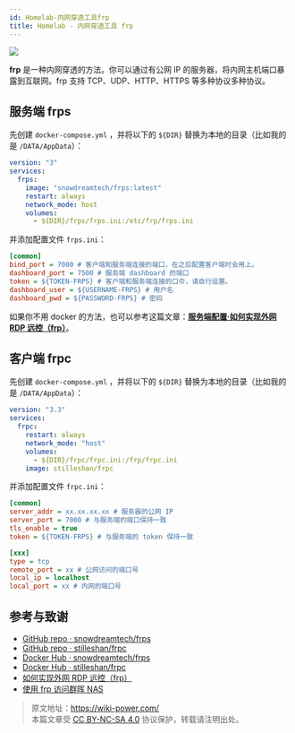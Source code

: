 ```yaml
---
id: Homelab-内网穿透工具frp
title: Homelab - 内网穿透工具 frp
---
```


![](https://wiki-media-1253965369.cos.ap-guangzhou.myqcloud.com/img/20230304195137.png)

**frp** 是一种内网穿透的方法。你可以通过有公网 IP 的服务器，将内网主机端口暴露到互联网。frp 支持 TCP、UDP、HTTP、HTTPS 等多种协议多种协议。

## 服务端 frps

先创建 `docker-compose.yml` ，并将以下的 `${DIR}` 替换为本地的目录（比如我的是 `/DATA/AppData`）：

```yml title="docker-compose.yml"
version: "3"
services:
  frps:
    image: "snowdreamtech/frps:latest"
    restart: always
    network_mode: host
    volumes:
      - ${DIR}/frps/frps.ini:/etc/frp/frps.ini
```

并添加配置文件 `frps.ini`：

```ini title="frps.ini"
[common]
bind_port = 7000 # 客户端和服务端连接的端口，在之后配置客户端时会用上。
dashboard_port = 7500 # 服务端 dashboard 的端口
token = ${TOKEN-FRPS} # 客户端和服务端连接的口令，请自行设置。
dashboard_user = ${USERNAME-FRPS} # 用户名
dashboard_pwd = ${PASSWORD-FRPS} # 密码
```

如果你不用 docker 的方法，也可以参考这篇文章：[**服务端配置·如何实现外网 RDP 远控（frp）**](https://wiki-power.com/%E5%A6%82%E4%BD%95%E5%AE%9E%E7%8E%B0%E5%A4%96%E7%BD%91RDP%E8%BF%9C%E6%8E%A7%EF%BC%88frp%EF%BC%89#_2)。

## 客户端 frpc

先创建 `docker-compose.yml` ，并将以下的 `${DIR}` 替换为本地的目录（比如我的是 `/DATA/AppData`）：

```yml title="docker-compose.yml"
version: "3.3"
services:
  frpc:
    restart: always
    network_mode: "host"
    volumes:
      - ${DIR}/frpc/frpc.ini:/frp/frpc.ini
    image: stilleshan/frpc
```

并添加配置文件 `frpc.ini`：

```ini title="frpc.ini"
[common]
server_addr = xx.xx.xx.xx # 服务器的公网 IP
server_port = 7000 # 与服务端的端口保持一致
tls_enable = true
token = ${TOKEN-FRPS} # 与服务端的 token 保持一致

[xxx]
type = tcp
remote_port = xx # 公网访问的端口号
local_ip = localhost
local_port = xx # 内网的端口号
```

## 参考与致谢

- [GitHub repo · snowdreamtech/frps](https://github.com/snowdreamtech/frp)
- [GitHub repo · stilleshan/frpc
  ](https://github.com/stilleshan/frpc)
- [Docker Hub · snowdreamtech/frps](https://hub.docker.com/r/snowdreamtech/frps)
- [Docker Hub · stilleshan/frpc](https://hub.docker.com/r/stilleshan/frpc)
- [如何实现外网 RDP 远控（frp）](https://wiki-power.com/%E5%A6%82%E4%BD%95%E5%AE%9E%E7%8E%B0%E5%A4%96%E7%BD%91RDP%E8%BF%9C%E6%8E%A7%EF%BC%88frp%EF%BC%89/)
- [使用 frp 访问群晖 NAS](https://wiki-power.com/%E4%BD%BF%E7%94%A8frp%E8%AE%BF%E9%97%AE%E7%BE%A4%E6%99%96NAS/)

> 原文地址：<https://wiki-power.com/>  
> 本篇文章受 [CC BY-NC-SA 4.0](https://creativecommons.org/licenses/by/4.0/deed.zh) 协议保护，转载请注明出处。
